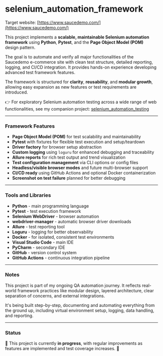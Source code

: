# selenium_automation_framework

Target website: [https://www.saucedemo.com/](https://www.saucedemo.com/)

This project implements a **scalable, maintainable Selenium automation framework** using **Python**, **Pytest**, and the **Page Object Model (POM)** design pattern.

The goal is to automate and verify all major functionalities of the Saucedemo e-commerce site with clean test structure, detailed reporting, logging, and CI/CD integration. It provides hands-on experience developing advanced test framework features.

The framework is structured for **clarity**, **reusability**, and **modular growth**, allowing easy expansion as new features or test requirements are introduced.

👉 For exploratory Selenium automation testing across a wide range of web functionalities, see my companion project: [selenium_automation_testing](https://github.com/marius-test/selenium_automation_testing)

---

### Framework Features

- **Page Object Model (POM)** for test scalability and maintainability  
- **Pytest** with fixtures for flexible test execution and setup/teardown  
- **Driver factory** for browser setup abstraction  
- **Custom logging** using `loguru` for enhanced debugging and traceability  
- **Allure reports** for rich test output and trend visualization  
- **Test configuration management** via CLI options or config files  
- **Headless/visible browser modes** and future multi-browser support  
- **CI/CD ready** using GitHub Actions and optional Docker containerization  
- **Screenshot on test failure** planned for better debugging  

---

### Tools and Libraries

- **Python** - main programming language  
- **Pytest** - test execution framework  
- **Selenium WebDriver** - browser automation  
- **webdriver-manager** - automatic browser driver downloads  
- **Allure** - test reporting tool  
- **Loguru** - logging for better observability  
- **Docker** - for isolated, consistent test environments  
- **Visual Studio Code** - main IDE  
- **PyCharm** - secondary IDE  
- **GitHub** - version control system  
- **GitHub Actions** - continuous integration pipeline  

---

### Notes

This project is part of my ongoing QA automation journey. It reflects real-world framework practices like modular design, layered architecture, clear separation of concerns, and external integrations.

It's being built step-by-step, documenting and automating everything from the ground up, including virtual environment setup, logging, data handling, and reporting.

---

### Status

🚧 This project is currently **in progress**, with regular improvements as features are implemented and test coverage increases. 🚧
